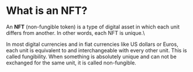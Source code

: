 # What is an NFT?

An **NFT** (non-fungible token) is a type of digital asset in which each unit differs from another. In other words, each NFT is unique.\


In most digital currencies and in fiat currencies like US dollars or Euros, each unit is equivalent to and interchangeable with every other unit. This is called fungibility. When something is absolutely unique and can not be exchanged for the same unit, it is called non-fungible.
